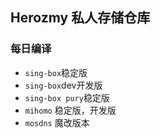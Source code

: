 ## Herozmy 私人存储仓库
### 每日编译
* `sing-box`稳定版
* `sing-box`dev开发版
* `sing-box pury`稳定版
* `mihomo` 稳定版，开发版
* `mosdns` 魔改版本

